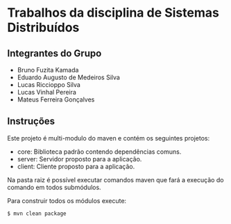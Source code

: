# Trabalhos da disciplina de Sistemas Distribuídos

## Integrantes do Grupo

- Bruno Fuzita Kamada
- Eduardo Augusto de Medeiros Silva
- Lucas Riccioppo Silva
- Lucas Vinhal Pereira
- Mateus Ferreira Gonçalves

## Instruções

Este projeto é multi-modulo do maven e contém os seguintes projetos:

- core: Biblioteca padrão contendo dependências comuns.
- server: Servidor proposto para a aplicação.
- client: Cliente proposto para a aplicação.

Na pasta raiz é possível executar comandos maven que fará a execução do comando em todos submódulos. 

Para construir todos os módulos execute:

```
$ mvn clean package
```
